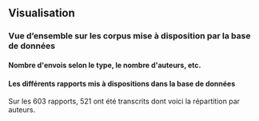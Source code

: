 ## Visualisation 

### Vue d’ensemble sur les corpus mise à disposition par la base de données

#### Nombre d'envois selon le type, le nombre d'auteurs, etc.

#### Les différents rapports mis à dispositions dans la base de données
Sur les 603 rapports, 521 ont été transcrits dont voici la répartition par auteurs.

<div class="flourish-embed" data-src="visualisation/259562"></div><script src="https://public.flourish.studio/resources/embed.js"></script>
